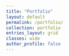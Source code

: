 ```yaml
---
title: "Portfolio"
layout: default
permalink: /portfolio/
collection: portfolio
entries_layout: grid
classes: wide
author_profile: false
---
```

